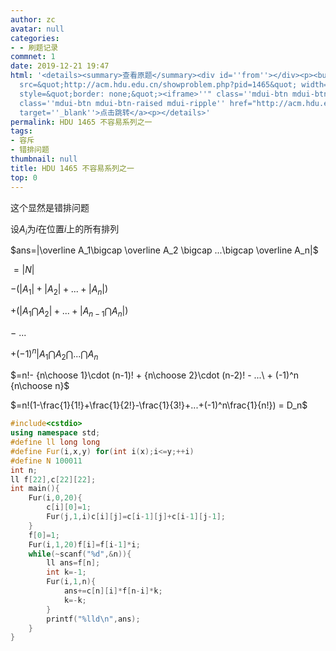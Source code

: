 ```yaml
---
author: zc
avatar: null
categories:
- - 刷题记录
commnet: 1
date: 2019-12-21 19:47
html: '<details><summary>查看原题</summary><div id=''from''></div><p><button onclick="document.getElementById(''from'').innerHTML=''<iframe
  src=&quot;http://acm.hdu.edu.cn/showproblem.php?pid=1465&quot; width=100% height=800px
  style=&quot;border: none;&quot;><iframe>''" class=''mdui-btn mdui-btn-raised mdui-ripple''>点击加载</button><a
  class=''mdui-btn mdui-btn-raised mdui-ripple'' href="http://acm.hdu.edu.cn/showproblem.php?pid=1465"
  target=''_blank''>点击跳转</a><p></details>'
permalink: HDU 1465 不容易系列之一
tags:
- 容斥
- 错排问题
thumbnail: null
title: HDU 1465 不容易系列之一
top: 0
---
```

这个显然是错排问题

设$A_i$为$i$在位置$i$上的所有排列

$ans=|\overline A_1\bigcap \overline A_2 \bigcap ...\bigcap \overline A_n|$

$=|N|$

$-(|A_1|+|A_2|+...+|A_n|)$

$+(|A_1\bigcap A_2|+...+|A_{n-1}\bigcap A_n|)$

$-\ ...$

$+ (-1)^n |A_1\bigcap A_2\bigcap ... \bigcap A_n$

$=n!- {n\choose 1}\cdot (n-1)! + {n\choose 2}\cdot (n-2)! - ...\ + (-1)^n {n\choose n}$

$=n!(1-\frac{1}{1!}+\frac{1}{2!}-\frac{1}{3!}+...+(-1)^n\frac{1}{n!}) = D_n$

```cpp
#include<cstdio>
using namespace std;
#define ll long long
#define Fur(i,x,y) for(int i(x);i<=y;++i)
#define N 100011
int n;
ll f[22],c[22][22];
int main(){
    Fur(i,0,20){
        c[i][0]=1;
        Fur(j,1,i)c[i][j]=c[i-1][j]+c[i-1][j-1];
    }
    f[0]=1;
    Fur(i,1,20)f[i]=f[i-1]*i;
    while(~scanf("%d",&n)){
        ll ans=f[n];
        int k=-1;
        Fur(i,1,n){
            ans+=c[n][i]*f[n-i]*k;
            k=-k;
        }
        printf("%lld\n",ans);
    }
}
```
